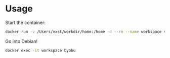 # Usage

Start the container:

```bash
docker run -v /Users/vxst/workdir/home:/home -d --rm --name workspace vxst/workspace
```

Go into Debian!

```bash
docker exec -it workspace byobu
```
